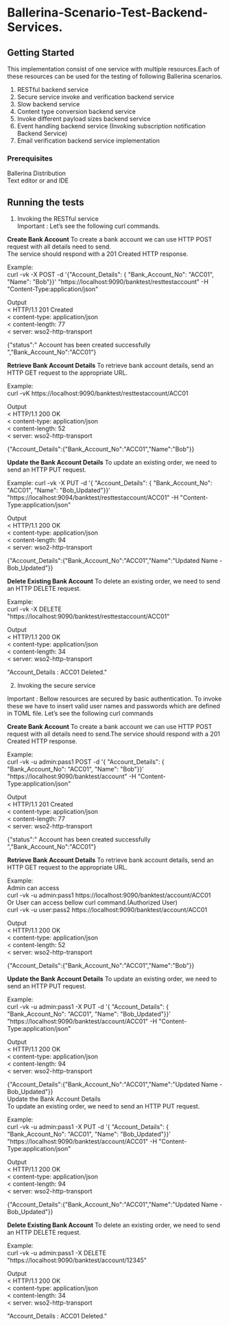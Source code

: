 # Ballerina-Scenario-Test-Backend-Services.

## Getting Started

This implementation consist of one service with multiple resources.Each of these resources can be used for the testing of following Ballerina scenarios.

1. RESTful backend service 
2. Secure service invoke and verification backend service 
3. Slow backend service
4. Content type conversion backend service 
5. Invoke different payload sizes backend service 
6. Event handling backend service (Invoking subscription notification Backend Service) 
7. Email verification backend service implementation

### Prerequisites

Ballerina Distribution  
Text editor or and IDE  

## Running the tests

1. Invoking the RESTful service</br>
Important : Let’s see the following curl commands.</br>

**Create Bank Account**
To create a bank account we can use HTTP POST request with all details need to send.</br>
The service should respond with a 201 Created HTTP response. </br>

Example:</br>
curl -vk -X POST -d '{"Account_Details": { "Bank_Account_No": "ACC01", "Name": "Bob"}}' "https://localhost:9090/banktest/resttestaccount" -H "Content-Type:application/json"

Output</br>
< HTTP/1.1 201 Created</br>
< content-type: application/json</br>
< content-length: 77</br>
< server: wso2-http-transport</br>

{"status":" Account has been created successfully ","Bank_Account_No":"ACC01"}</br>

**Retrieve Bank Account Details**
To retrieve bank account details, send an HTTP GET request to the appropriate URL.</br>

Example:</br>
curl -vK https://localhost:9090/banktest/resttestaccount/ACC01</br>

Output</br>
< HTTP/1.1 200 OK</br>
< content-type: application/json</br>
< content-length: 52</br>
< server: wso2-http-transport</br>

{"Account_Details":{"Bank_Account_No":"ACC01","Name":"Bob"}}</br>

**Update the Bank Account Details**
To update an existing order, we need to send an HTTP PUT request.</br>

Example: 
 curl -vk -X PUT -d '{ "Account_Details": { "Bank_Account_No": "ACC01", "Name": "Bob_Updated"}}' "https://localhost:9094/banktest/resttestaccount/ACC01" -H "Content-Type:application/json"</br>

Output</br>
< HTTP/1.1 200 OK</br>
< content-type: application/json</br>
< content-length: 94</br>
< server: wso2-http-transport</br>

{"Account_Details":{"Bank_Account_No":"ACC01","Name":"Updated Name - Bob_Updated"}}</br>

**Delete Existing Bank Account**
To delete an existing order, we need to send an HTTP DELETE request.</br>

Example:</br>
 curl -vk -X DELETE "https://localhost:9090/banktest/resttestaccount/ACC01"</br>

Output</br>
< HTTP/1.1 200 OK</br>
< content-type: application/json</br>
< content-length: 34</br>
< server: wso2-http-transport</br>

"Account_Details : ACC01 Deleted."</br>

2. Invoking the secure service

Important : Bellow resources are secured by basic authentication. To invoke these we have to insert valid user names and passwords which are defined in TOML file. Let’s see the following curl commands

**Create Bank Account**
To create a bank account we can use HTTP POST request with all details need to send.The service should respond with a 201 Created HTTP response.</br>

Example:</br>
curl -vk -u admin:pass1 POST -d '{ "Account_Details": { "Bank_Account_No": "ACC01", "Name": "Bob"}}' "https://localhost:9090/banktest/account" -H "Content-Type:application/json"</br>

Output</br>
< HTTP/1.1 201 Created</br>
< content-type: application/json</br>
< content-length: 77</br>
< server: wso2-http-transport</br>

{"status":" Account has been created successfully ","Bank_Account_No":"ACC01"}</br>

**Retrieve Bank Account Details**
To retrieve bank account details, send an HTTP GET request to the appropriate URL.</br>

Example:</br>
Admin can access </br>
curl -vk -u admin:pass1 https://localhost:9090/banktest/account/ACC01</br>
Or 
User can access bellow curl command.(Authorized User)</br>
curl -vk -u user:pass2 https://localhost:9090/banktest/account/ACC01</br>


Output</br>
< HTTP/1.1 200 OK</br>
< content-type: application/json</br>
< content-length: 52</br>
< server: wso2-http-transport</br>

{"Account_Details":{"Bank_Account_No":"ACC01","Name":"Bob"}}</br>



**Update the Bank Account Details**
To update an existing order, we need to send an HTTP PUT request.</br>

Example: </br>
curl -vk -u admin:pass1 -X PUT -d '{ "Account_Details": { "Bank_Account_No": "ACC01", "Name": "Bob_Updated"}}' "https://localhost:9090/banktest/account/ACC01" -H "Content-Type:application/json"</br>

Output</br>
< HTTP/1.1 200 OK</br>
< content-type: application/json</br>
< content-length: 94</br>
< server: wso2-http-transport</br>

{"Account_Details":{"Bank_Account_No":"ACC01","Name":"Updated Name - Bob_Updated"}}</br>
Update the Bank Account Details</br>
To update an existing order, we need to send an HTTP PUT request.</br>

Example: </br>
curl -vk -u admin:pass1 -X PUT -d '{ "Account_Details": { "Bank_Account_No": "ACC01", "Name": "Bob_Updated"}}' "https://localhost:9090/banktest/account/ACC01" -H "Content-Type:application/json"</br>

Output</br>
< HTTP/1.1 200 OK</br>
< content-type: application/json</br>
< content-length: 94</br>
< server: wso2-http-transport</br>

{"Account_Details":{"Bank_Account_No":"ACC01","Name":"Updated Name - Bob_Updated"}}</br>

**Delete Existing Bank Account**
To delete an existing order, we need to send an HTTP DELETE request.</br>

Example:</br>
 curl -vk -u admin:pass1 -X DELETE "https://localhost:9090/banktest/account/12345"</br>

 Output</br>
< HTTP/1.1 200 OK</br>
< content-type: application/json</br>
< content-length: 34</br>
< server: wso2-http-transport</br>

"Account_Details : ACC01 Deleted."</br>




